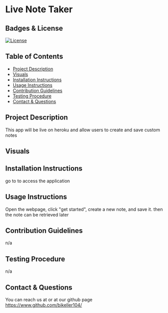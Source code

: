 # Live Note Taker

## Badges & License
[![License](https://img.shields.io/badge/License-GPL-blueviolet.svg)](https://www.gnu.org/licenses/gpl-3.0.en.html)

## Table of Contents

- [Project Description](#project-description)
- [Visuals](#visuals)
- [Installation Instructions](#installation-instructions)
- [Usage Instructions](#usage-instructions)
- [Contribution Guidelines](#contribution-guidelines)
- [Testing Procedure](#testing-procedure)
- [Contact & Questions](#contact--questions)

## Project Description
This app will be live on heroku and allow users to create and save custom notes

## Visuals


## Installation Instructions
go to <live deployment link> to access the application

## Usage Instructions
Open the webpage, click "get started", create a new note, and save it. then the note can be retrieved later

## Contribution Guidelines
n/a
## Testing Procedure
n/a


## Contact & Questions
You can reach us at  or
at our github page https://www.github.com/bikeller104/

